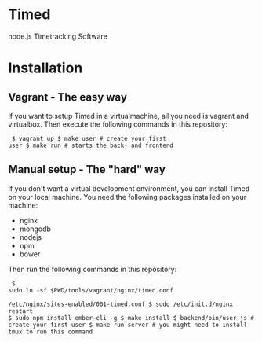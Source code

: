 Timed
=====

node.js Timetracking Software

Installation
============

Vagrant - The easy way
----------------------

If you want to setup Timed in a virtualmachine, all you need is
vagrant and virtualbox.
Then execute the following commands in this repository:
<code><pre>
$ vagrant up
$ make user # create your first user
$ make run  # starts the back- and frontend
</pre></code>

Manual setup - The "hard" way
-----------------------------

If you don't want a virtual development environment, you can install
Timed on your local machine.
You need the following packages installed on your machine:

- nginx
- mongodb
- nodejs
- npm
- bower

Then run the following commands in this repository:
<code><pre>
$ sudo ln -sf $PWD/tools/vagrant/nginx/timed.conf \
              /etc/nginx/sites-enabled/001-timed.conf
$ sudo /etc/init.d/nginx restart
$ sudo npm install ember-cli -g
$ make install
$ backend/bin/user.js # create your first user
$ make run-server     # you might need to install tmux to run this command
</code></pre>
